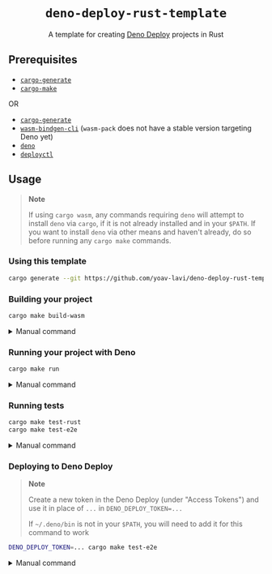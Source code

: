 <div align="center">
  <h1>
    <code>deno-deploy-rust-template</code>
  </h1>
</div>

<p align="center">
A template for creating <a href="https://deno.com/deploy">Deno Deploy</a> projects in Rust
</p>

## Prerequisites

- [`cargo-generate`](https://github.com/cargo-generate/cargo-generate)
- [`cargo-make`](https://github.com/sagiegurari/cargo-make#installation)

OR

- [`cargo-generate`](https://github.com/cargo-generate/cargo-generate)
- [`wasm-bindgen-cli`](https://rustwasm.github.io/wasm-bindgen/reference/cli.html) (`wasm-pack` does not have a stable version targeting Deno yet)
- [`deno`](https://deno.land)
- [`deployctl`](https://github.com/denoland/deployctl)

## Usage

> **Note**
>
> If using `cargo wasm`, any commands requiring `deno` will attempt to install `deno` via `cargo`, if it is not already installed and in your `$PATH`.
> If you want to install `deno` via other means and haven't already, do so before running any `cargo make` commands.

### Using this template

```sh
cargo generate --git https://github.com/yoav-lavi/deno-deploy-rust-template.git --name my-project
```

### Building your project

```sh
cargo make build-wasm
```

<details>
  <summary>Manual command</summary>
  <br>
  <pre>
    cargo build --release --target wasm32-unknown-unknown \
    && wasm-bindgen target/wasm32-unknown-unknown/release/{{crate_name}}.wasm --target deno --out-dir build/
  </pre>
</details>

### Running your project with Deno

```sh
cargo make run
```

<details>
  <summary>Manual command</summary>
  <br>
  <pre>
    deno run --allow-read --allow-net src/index.ts
  </pre>
</details>

### Running tests

```sh
cargo make test-rust
cargo make test-e2e
```

<details>
  <summary>Manual command</summary>
  <br>
  <pre>
    cargo test --target wasm32-unknown-unknown
    deno test --allow-read --allow-net tests/e2e.ts
  </pre>
</details>


### Deploying to Deno Deploy

> **Note**
>
> Create a new token in the Deno Deploy (under "Access Tokens") and use it in place of `...` in `DENO_DEPLOY_TOKEN=...`
>
> If `~/.deno/bin` is not in your `$PATH`, you will need to add it for this command to work


```sh
DENO_DEPLOY_TOKEN=... cargo make test-e2e
```

<details>
  <summary>Manual command</summary>
  <br>
  > **Note**
  >
  > Create a new token in the Deno Deploy (under "Access Tokens") and use it in place of `...` in `--token=...`
  >
  > If `~/.deno/bin` is not in your `$PATH`, you will need to add it for this command to work 

  <pre>
    deployctl deploy --token=...  --project={{deno-deploy-project-name}} src/index.ts --exclude "target/"
  </pre>
</details>



